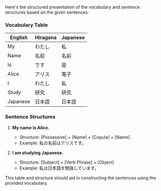 Here's the structured presentation of the vocabulary and sentence structures based on the given sentences:

### Vocabulary Table

| English       | Hiragana  | Japanese |
|---------------|-----------|----------|
| My            | わたし   | 私        |
| Name          | 名前      | 名前     |
| Is            | です      | 是       |
| Alice         | アリス    | 電子     |
| I             | わたし   | 私        |
| Study         | 研究      | 研究     |
| Japanese      | 日本語    | 日本語   |

### Sentence Structures

1. **My name is Alice.**
   - Structure: [Possessive] + [Name] + [Copula] + [Name]
   - Example: 私の名前はアリスです。

2. **I am studying Japanese.**
   - Structure: [Subject] + [Verb Phrase] + [Object]
   - Example: 私は日本語を勉強しています。

This table and structure should aid in constructing the sentences using the provided vocabulary.